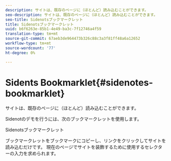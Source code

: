 ```yaml
---
description: サイトは、既存のページに（ほとんど）読み込むことができます。
seo-description: サイトは、既存のページに（ほとんど）読み込むことができます。
seo-title: Sidenotsブックマークレット
title: Sidenotsブックマークレット
uuid: b6f6263e-85b1-4e49-ba3c-7f12746a4f59
translation-type: tm+mt
source-git-commit: 67aeb3de964473b326c88c3a3f81ff48a6a12652
workflow-type: tm+mt
source-wordcount: '77'
ht-degree: 0%

---
```



# Sidents Bookmarklet{#sidenotes-bookmarklet}

サイトは、既存のページに（ほとんど）読み込むことができます。

Sidenotのデモを行うには、次のブックマークレットを使用します。

Sidenotsブックマークレット

ブックマークレットをブックマークにコピーし、リンクをクリックしてサイトを読み込むだけです。 現在のページでサイトを装飾するために使用するセレクターの入力を求められます。
